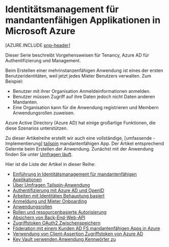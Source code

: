 <properties
   pageTitle="Identitätsmanagement für mandantenfähigen Applikationen | Microsoft Azure"
   description="Best Practices für Authentifizierung, Autorisierung und Identität Management mandantenfähigen Apps."
   services=""
   documentationCenter="na"
   authors="MikeWasson"
   manager="roshar"
   editor=""
   tags=""/>

<tags
   ms.service="guidance"
   ms.devlang="dotnet"
   ms.topic="article"
   ms.tgt_pltfrm="na"
   ms.workload="na"
   ms.date="06/02/2016"
   ms.author="mwasson"/>

# <a name="identity-management-for-multitenant-applications-in-microsoft-azure"></a>Identitätsmanagement für mandantenfähigen Applikationen in Microsoft Azure

[AZURE.INCLUDE [pnp-header](../../includes/guidance-pnp-header-include.md)]

Dieser Serie beschreibt Vorgehensweisen für Tenancy, Azure AD für Authentifizierung und Management.

Beim Erstellen einer mehrinstanzenfähigen Anwendung ist eines der ersten Benutzeridentitäten, weil jetzt jedes Mieter Benutzers verwalten. Zum Beispiel:

- Benutzer mit ihrer Organisation Anmeldeinformationen anmelden.
- Benutzer müssen Zugriff auf ihre Daten jedoch nicht Daten anderen Mandanten.
- Eine Organisation kann für die Anwendung registrieren und Membern Anwendungsrollen zuweisen.

Azure Active Directory (Azure AD) hat einige großartige Funktionen, die diese Szenarios unterstützen.

Zu dieser Artikelreihe erstellt wir auch eine vollständige, [umfassende - Implementierung] [ tailspin] mandantenfähigen App. Der Artikel entsprechend Gelernte beim Erstellen der Anwendung. Zunächst mit der Anwendung finden Sie unter [Umfragen läuft](https://github.com/Azure-Samples/guidance-identity-management-for-multitenant-apps/blob/master/docs/running-the-app.md).

Hier ist die Liste der Artikel in dieser Reihe:

- [Einführung in Identitätsmanagement für mandantenfähigen Applikationen](guidance-multitenant-identity-intro.md)
- [Über Umfragen Tailspin-Anwendung](guidance-multitenant-identity-tailspin.md)
- [Authentifizierung mit Azure AD und OpenID](guidance-multitenant-identity-authenticate.md)
- [Arbeiten mit Identitäten Behauptung basiert](guidance-multitenant-identity-claims.md)
- [Anmeldung und Mieter Onboarding](guidance-multitenant-identity-signup.md)
- [Anwendungsrollen](guidance-multitenant-identity-app-roles.md)
- [Rollen und ressourcenbasierte Autorisierung](guidance-multitenant-identity-authorize.md)
- [Absichern von Back-End-Web-API](guidance-multitenant-identity-web-api.md)
- [Zugriffstoken OAuth2 Zwischenspeichern](guidance-multitenant-identity-token-cache.md)
- [Föderation mit einem Kunden AD FS mandantenfähigen Apps in Azure](guidance-multitenant-identity-adfs.md)
- [Verwendung von Client-Assertion Zugriffstoken von Azure AD](guidance-multitenant-identity-client-assertion.md)
- [Key Vault verwenden Anwendung Kennwörter zu](guidance-multitenant-identity-keyvault.md)

[tailspin]: https://github.com/Azure-Samples/guidance-identity-management-for-multitenant-apps
